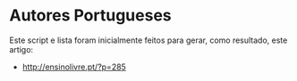 Autores Portugueses
===================

Este script e lista foram inicialmente feitos para gerar, como resultado, este artigo:
* http://ensinolivre.pt/?p=285
